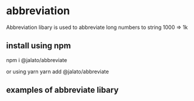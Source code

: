 # abbreviation
Abbreviation libary is used to abbreviate long numbers  to string 1000 => 1k

## install using npm 
npm i @jalato/abbreviate

or using yarn 
yarn add @jalato/abbreviate

## examples of abbreviate libary